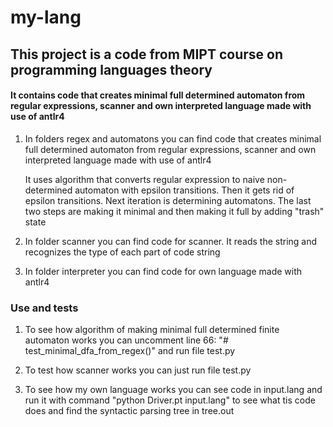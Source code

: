 # my-lang

## This project is a code from MIPT course on programming languages theory
#### It contains code that creates minimal full determined automaton from regular expressions, scanner and own interpreted language made with use of antlr4

1. In folders regex and automatons you can find code that creates minimal full determined automaton from regular expressions, scanner and own interpreted language made with use of antlr4

    It uses algorithm that converts regular expression to naive non-determined automaton with epsilon transitions. Then it gets rid of epsilon transitions. Next iteration is determining automatons. The last two steps are making it minimal and then making it full by adding "trash" state

2. In folder scanner you can find code for scanner. It reads the string and recognizes the type of each part of code string

3. In folder interpreter you can find code for own language made with antlr4

### Use and tests

1. To see how algorithm of making minimal full determined finite automaton works you can uncomment line 66: "# test_minimal_dfa_from_regex()" and run file test.py

2. To test how scanner works you can just run file test.py
   
3. To see how my own language works you can see code in input.lang and run it with command "python Driver.pt input.lang" to see what tis code does and find the syntactic parsing tree in tree.out
